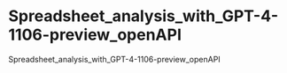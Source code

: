 # Spreadsheet_analysis_with_GPT-4-1106-preview_openAPI
 Spreadsheet_analysis_with_GPT-4-1106-preview_openAPI
